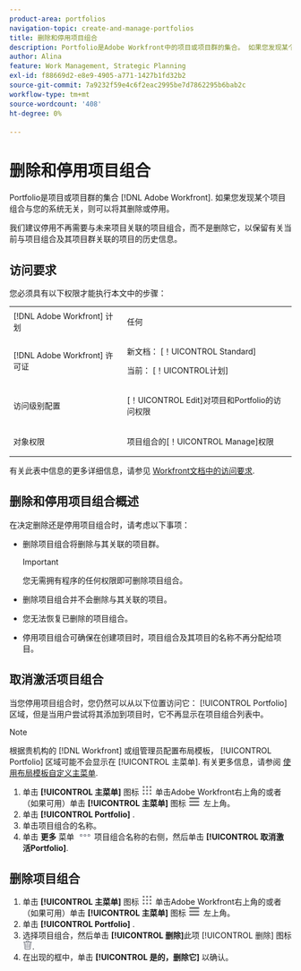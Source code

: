 ```yaml
---
product-area: portfolios
navigation-topic: create-and-manage-portfolios
title: 删除和停用项目组合
description: Portfolio是Adobe Workfront中的项目或项目群的集合。 如果您发现某个项目组合与您的系统无关，则可以将其删除或停用。
author: Alina
feature: Work Management, Strategic Planning
exl-id: f88669d2-e8e9-4905-a771-1427b1fd32b2
source-git-commit: 7a9232f59e4c6f2eac2995be7d7862295b6bab2c
workflow-type: tm+mt
source-wordcount: '408'
ht-degree: 0%

---
```


# 删除和停用项目组合

<!--Audited: 2/2024-->

Portfolio是项目或项目群的集合 [!DNL Adobe Workfront]. 如果您发现某个项目组合与您的系统无关，则可以将其删除或停用。

我们建议停用不再需要与未来项目关联的项目组合，而不是删除它，以保留有关当前与项目组合及其项目群关联的项目的历史信息。

## 访问要求

您必须具有以下权限才能执行本文中的步骤：

<table style="table-layout:auto"> 
 <col> 
 <col> 
 <tbody> 
  <tr> 
   <td role="rowheader">[!DNL Adobe Workfront] 计划</td> 
   <td> <p>任何 </p> </td> 
  </tr> 
  <tr> 
   <td role="rowheader">[!DNL Adobe Workfront] 许可证</td> 
   <td> <p>新文档： [！UICONTROL Standard] </p>
   <p>当前： [！UICONTROL计划] </p> </td> 
  </tr> 
  <tr> 
   <td role="rowheader">访问级别配置</td> 
   <td> <p>[！UICONTROL Edit]对项目和Portfolio的访问权限</p>  </td> 
  </tr> 
  <tr> 
   <td role="rowheader">对象权限</td> 
   <td> <p>项目组合的[！UICONTROL Manage]权限 </p> </td> 
  </tr> 
 </tbody> 
</table>

有关此表中信息的更多详细信息，请参见 [Workfront文档中的访问要求](/help/quicksilver/administration-and-setup/add-users/access-levels-and-object-permissions/access-level-requirements-in-documentation.md).

## 删除和停用项目组合概述

在决定删除还是停用项目组合时，请考虑以下事项：

* 删除项目组合将删除与其关联的项目群。

  >[!IMPORTANT]
  >
  >您无需拥有程序的任何权限即可删除项目组合。

* 删除项目组合并不会删除与其关联的项目。
* 您无法恢复已删除的项目组合。
* 停用项目组合可确保在创建项目时，项目组合及其项目的名称不再分配给项目。

## 取消激活项目组合

当您停用项目组合时，您仍然可以从以下位置访问它： [!UICONTROL Portfolio] 区域，但是当用户尝试将其添加到项目时，它不再显示在项目组合列表中。

>[!NOTE]
>
>根据贵机构的 [!DNL Workfront] 或组管理员配置布局模板， [!UICONTROL Portfolio] 区域可能不会显示在 [!UICONTROL 主菜单]. 有关更多信息，请参阅 [使用布局模板自定义主菜单](../../../administration-and-setup/customize-workfront/use-layout-templates/customize-main-menu.md).

1. 单击 **[!UICONTROL 主菜单]** 图标 ![主菜单](/help/_includes/assets/main-menu-icon.png) 单击Adobe Workfront右上角的或者（如果可用）单击 **[!UICONTROL 主菜单]** 图标 ![主菜单](/help/_includes/assets/main-menu-icon-left-nav.png) 左上角。
1. 单击 **[!UICONTROL Portfolio]** .
1. 单击项目组合的名称。
1. 单击 **更多** 菜单 ![](assets/more-icon.png) 项目组合名称的右侧，然后单击 **[!UICONTROL 取消激活Portfolio]**.

## 删除项目组合

1. 单击 **[!UICONTROL 主菜单]** 图标 ![主菜单](/help/_includes/assets/main-menu-icon.png) 单击Adobe Workfront右上角的或者（如果可用）单击 **[!UICONTROL 主菜单]** 图标 ![主菜单](/help/_includes/assets/main-menu-icon-left-nav.png) 左上角。
1. 单击 **[!UICONTROL Portfolio]** .
1. 选择项目组合，然后单击 **[!UICONTROL 删除]**&#x200B;此&#x200B;项 [!UICONTROL 删除] 图标 ![](assets/delete.png).
1. 在出现的框中，单击 **[!UICONTROL 是的，删除它]** 以确认。
